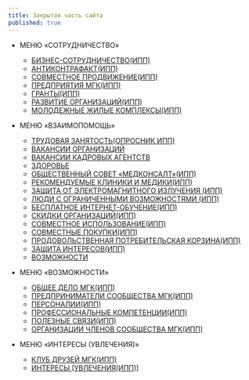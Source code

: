 ```yaml
---
title: Закрытая часть сайта
published: true
---
```






- МЕНЮ «СОТРУДНИЧЕСТВО»

    - [БИЗНЕС-СОТРУДНИЧЕСТВО(ИПП)](#)
    - [АНТИКОНТРАФАКТ(ИПП)](#)
    - [СОВМЕСТНОЕ ПРОДВИЖЕНИЕ(ИПП)](#)
    - [ПРЕДПРИЯТИЯ МГК(ИПП)](#)
    - [ГРАНТЫ(ИПП)](#)
    - [РАЗВИТИЕ ОРГАНИЗАЦИЙ(ИПП)](#)
    - [МОЛОДЕЖНЫЕ ЖИЛЫЕ КОМПЛЕКСЫ(ИПП)](#)
    
 - МЕНЮ «ВЗАИМОПОМОЩЬ»
    - [ТРУДОВАЯ ЗАНЯТОСТЬ(ОПРОСНИК ИПП)](#)
    - [ВАКАНСИИ ОРГАНИЗАЦИЙ](#)
    - [ВАКАНСИИ КАДРОВЫХ АГЕНТСТВ](#)
    - [ЗДОРОВЬЕ](#)
    - [ОБЩЕСТВЕННЫЙ СОВЕТ «МЕДКОНСАЛТ»(ИПП)](#)
    - [РЕКОМЕНДУЕМЫЕ КЛИНИКИ И МЕДИКИ(ИПП)](#)
    - [ЗАЩИТА ОТ ЭЛЕКТРОМАГНИТНОГО ИЗЛУЧЕНИЯ (ИПП)](#)
    - [ЛЮДИ С ОГРАНИЧЕННЫМИ ВОЗМОЖНОСТЯМИ (ИПП)](#)
    - [БЕСПЛАТНОЕ ИНТЕРНЕТ-ОБУЧЕНИЕ(ИПП)](#)
    - [СКИДКИ ОРГАНИЗАЦИЙ(ИПП)](#)
    - [СОВМЕСТНОЕ ИСПОЛЬЗОВАНИЕ(ИПП)](#)
    - [СОВМЕСТНЫЕ ПОКУПКИ(ИПП)](#)
    - [ПРОДОВОЛЬСТВЕННАЯ ПОТРЕБИТЕЛЬСКАЯ КОРЗИНА(ИПП)](#)
    - [ЗАЩИТА ИНТЕРЕСОВ(ИПП)](#)
    - [ВОЗМОЖНОСТИ](#)
    
 - МЕНЮ «ВОЗМОЖНОСТИ»
    - [ОБЩЕЕ ДЕЛО МГК(ИПП)](#)
    - [ПРЕДПРИНИМАТЕЛИ СООБЩЕСТВА МГК(ИПП)](#)
    - [ПЕРСОНАЛИИ(ИПП)](#)
    - [ПРОФЕССИОНАЛЬНЫЕ КОМПЕТЕНЦИИ(ИПП)](#)
    - [ПОЛЕЗНЫЕ СВЯЗИ(ИПП)](#)
    - [ОРГАНИЗАЦИИ ЧЛЕНОВ СООБЩЕСТВА МГК(ИПП)](#) 
    
 - МЕНЮ «ИНТЕРЕСЫ (УВЛЕЧЕНИЯ)»
    - [КЛУБ ДРУЗЕЙ МГК(ИПП)](#)
    - [ИНТЕРЕСЫ [УВЛЕЧЕНИЯ(ИПП)]](#)
